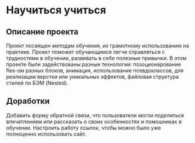 # Научиться учиться
## Описание проекта
Проект посвящен методам обучения, их грамотному использованию на практике. Проект поможет обучающимся легче справляться с трудностями в обучении, развивать в себе полезные привычки.
В этом проекте были задействованы разные технологии: позоционарование flex-ом разных блоков, анимация, использование псевдоклассов, для реализации верстки или уникальных эффектов, файловая структура стилей по БЭМ (Nested).
## Доработки
Добавить форму обратной связи, что пользователи могли поделиться впечатлением или рассказать о своих особенностях и помошниках в обучении. Настроить работу ссылок, чтобы можно было уже полноценно использовать сайт.

